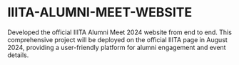 # IIITA-ALUMNI-MEET-WEBSITE
Developed the official IIITA Alumni Meet 2024 website from end to end. This comprehensive project will be deployed on the official IIITA page in August 2024, providing a user-friendly platform for alumni engagement and event details.
